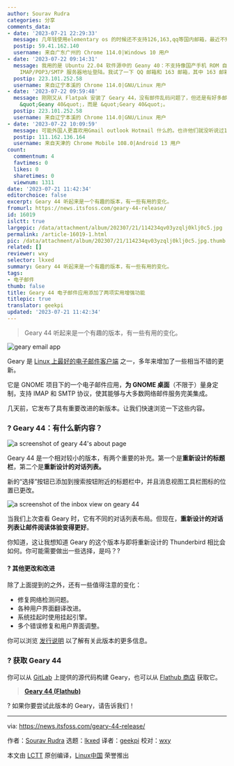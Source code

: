 ```yaml
---
author: Sourav Rudra
categories: 分享
comments_data:
- date: '2023-07-21 22:29:33'
  message: 几年钱使用elementary os 的时候还不支持126,163,qq等国内邮箱，最近不知道是否支持？有在用的小伙伴告知一下，觉得它的软件界面很舒服，比thundbird要好些。
  postip: 59.41.162.140
  username: 来自广东广州的 Chrome 114.0|Windows 10 用户
- date: '2023-07-22 09:14:31'
  message: 我用的是 Ubuntu 22.04 软件源中的 Geany 40：不支持像国产手机 ROM 自带的电子邮件客户端那样直接登陆，但支持手动输入
    IMAP/POP3/SMTP 服务器地址登陆。我试了一下 QQ 邮箱和 163 邮箱，其中 163 邮箱账户无法登陆，QQ 邮箱能正常接收邮件，但邮件显示有问题，经常是邮件末尾显示出一大串代码或者是乱码，且一些邮件格式显示不正确。
  postip: 223.101.252.58
  username: 来自辽宁本溪的 Chrome 114.0|GNU/Linux 用户
- date: '2023-07-22 09:59:48'
  message: 刚刚又从 Flatpak 安装了 Geary 44，没有邮件乱码问题了，但还是有好多邮件加载不出来，且 163 邮箱中邮件的接收还是有问题。另外更正一下上一条中的笔误：不是
    &quot;Geany 40&quot;，而是 &quot;Geary 40&quot;。
  postip: 223.101.252.58
  username: 来自辽宁本溪的 Chrome 114.0|GNU/Linux 用户
- date: '2023-07-22 10:09:59'
  message: 可能外国人更喜欢用Gmail outlook Hotmail 什么的。也许他们就没听说过163邮箱。
  postip: 111.162.136.164
  username: 来自天津的 Chrome Mobile 108.0|Android 13 用户
count:
  commentnum: 4
  favtimes: 0
  likes: 0
  sharetimes: 0
  viewnum: 1311
date: '2023-07-21 11:42:34'
editorchoice: false
excerpt: Geary 44 听起来是一个有趣的版本，有一些有用的变化。
fromurl: https://news.itsfoss.com/geary-44-release/
id: 16019
islctt: true
largepic: /data/attachment/album/202307/21/114234qv03yzqlj0klj0c5.jpg
permalink: /article-16019-1.html
pic: /data/attachment/album/202307/21/114234qv03yzqlj0klj0c5.jpg.thumb.jpg
related: []
reviewer: wxy
selector: lkxed
summary: Geary 44 听起来是一个有趣的版本，有一些有用的变化。
tags:
- 电子邮件
thumb: false
title: Geary 44 电子邮件应用添加了两项实用增强功能
titlepic: true
translator: geekpi
updated: '2023-07-21 11:42:34'
---
```



> 
> Geary 44 听起来是一个有趣的版本，有一些有用的变化。
> 
> 
> 


![geary email app](/data/attachment/album/202307/21/114234qv03yzqlj0klj0c5.jpg)


Geary 是 [Linux 上最好的电子邮件客户端](https://itsfoss.com:443/best-email-clients-linux/) 之一，多年来增加了一些相当不错的更新。


它是 GNOME 项目下的一个电子邮件应用，**为 GNOME 桌面**（不限于）量身定制，支持 IMAP 和 SMTP 协议，使其能够与大多数网络邮件服务完美集成。


几天前，它发布了具有重要改进的新版本。让我们快速浏览一下这些内容。


### ? Geary 44：有什么新内容？


![a screenshot of geary 44's about page](/data/attachment/album/202307/21/114235gogtdzcf732aghff.jpg)


Geary 44 是一个相对较小的版本，有两个重要的补充。第一个是**重新设计的标题栏**，第二个是**重新设计的对话列表。**


新的“选择”按钮已添加到搜索按钮附近的标题栏中，并且消息视图工具栏图标的位置已更改。


![a screenshot of the inbox view on geary 44](/data/attachment/album/202307/21/114235dir2czcr0c1itgmm.jpg)


当我们上次查看 Geary 时，它有不同的对话列表布局。但现在，**重新设计的对话列表让邮件阅读体验变得更好**。


你知道，这让我想知道 Geary 的这个版本与即将重新设计的 Thunderbird 相比会如何。你可能需要做出一些选择，是吗？?


#### ?️ 其他更改和改进


除了上面提到的之外，还有一些值得注意的变化：


* 修复网络检测问题。
* 各种用户界面翻译改进。
* 系统挂起时使用挂起引擎。
* 多个错误修复和用户界面调整。


你可以浏览 [发行说明](https://gitlab.gnome.org:443/GNOME/geary/-/tags/44.0) 以了解有关此版本的更多信息。


### ? 获取 Geary 44


你可以从 [GitLab](https://gitlab.gnome.org:443/GNOME/geary) 上提供的源代码构建 Geary，也可以从 [Flathub 商店](https://flathub.org:443/apps/org.gnome.Geary) 获取它。



> 
> **[Geary 44 (Flathub)](https://flathub.org:443/apps/org.gnome.Geary)**
> 
> 
> 


? 如果你要尝试此版本的 Geary，请告诉我们！




---


via: <https://news.itsfoss.com/geary-44-release/>


作者：[Sourav Rudra](https://news.itsfoss.com/author/sourav/) 选题：[lkxed](https://github.com/lkxed/) 译者：[geekpi](https://github.com/geekpi) 校对：[wxy](https://github.com/wxy)


本文由 [LCTT](https://github.com/LCTT/TranslateProject) 原创编译，[Linux中国](https://linux.cn/) 荣誉推出